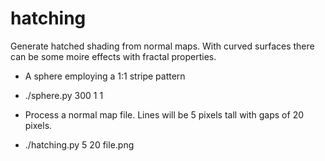 # hatching
Generate hatched shading from normal maps. With curved surfaces there can be some moire effects with fractal properties.

* A sphere employing a 1:1 stripe pattern
* ./sphere.py 300 1 1 


* Process a normal map file. Lines will be 5 pixels tall with gaps of 20 pixels.
* ./hatching.py 5 20 file.png 
